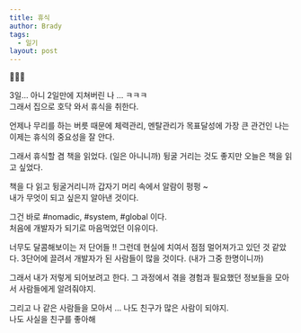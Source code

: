 ```yaml
---
title: 휴식
author: Brady
tags:
  - 일기
layout: post
---
```


📝📝📝

3일… 아니 2일만에 지쳐버린 나 … ㅋㅋㅋ  
그래서 집으로 호닥 와서 휴식을 취한다.

언제나 무리를 하는 버릇 때문에 체력관리, 멘탈관리가 목표달성에 가장 큰 관건인 나는 이제는 휴식의 중요성을 잘 안다.

그래서 휴식할 겸 책을 읽었다. (일은 아니니까) 뒹굴 거리는 것도 좋지만 오늘은 책을 읽고 싶었다.

책을 다 읽고 뒹굴거리니까 갑자기 머리 속에서 알람이 펑펑 ~  
내가 무엇이 되고 싶은지 알아낸 것이다.

그건 바로 #nomadic, #system, #global 이다.  
처음에 개발자가 되기로 마음먹었던 이유이다.

너무도 달콤해보이는 저 단어들 !! 그런데 현실에 치여서 점점 멀어져가고 있던 것 같았다. 3단어에 끌려서 개발자가 된 사람들이 많을 것이다. (내가 그중 한명이니까)

그래서 내가 저렇게 되어보려고 한다. 그 과정에서 겪을 경험과 필요했던 정보들을 모아서 사람들에게 알려줘야지.

그리고 나 같은 사람들을 모아서 … 나도 친구가 많은 사람이 되야지.  
나도 사실을 친구를 좋아해
